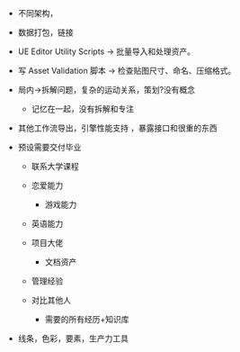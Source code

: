 - 不同架构，
- 数据打包，链接
- UE Editor Utility Scripts → 批量导入和处理资产。
- 写 Asset Validation 脚本 → 检查贴图尺寸、命名、压缩格式。
- 局内->拆解问题，复杂的运动关系，策划?没有概念
  - 记忆在一起，没有拆解和专注
- 其他工作流导出，引擎性能支持 ，暴露接口和很重的东西



- 预设需要交付毕业

  - 联系大学课程

  - 恋爱能力
    - 游戏能力

  - 英语能力

  - 项目大佬
    - 文档资产

  - 管理经验

  - 对比其他人
    - 需要的所有经历+知识库

- 线条，色彩，要素，生产力工具